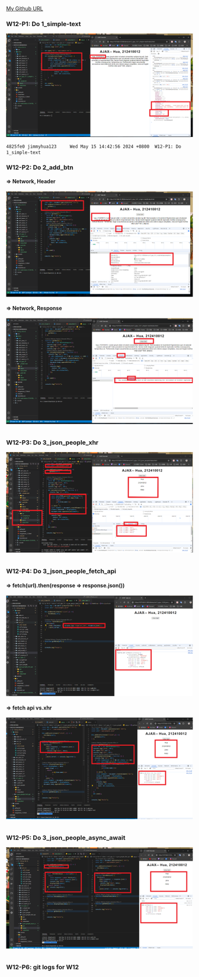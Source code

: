 [My Github URL](https://github.com/jimmyhua123/1122-js-1N-12)

### W12-P1: Do 1_simple-text
 
![](w12-p1.png)
 
```
4825fe0 jimmyhua123     Wed May 15 14:42:56 2024 +0800  W12-P1: Do 1_simple-text
```
### W12-P2: Do 2_add_btn
 
#### => Network, Header
 
![](w12-p2-1.png)
 
#### => Network, Response
 
![](w12-p2-2.png)
 
```

```

### W12-P3: Do 3_json_people_xhr
 
![](w12-p3.png)
 
 
```
```
### W12-P4: Do 3_json_people_fetch_api
 
#### => fetch(url).then(response => response.json())
 
![](w12-p4-1.png)
 
#### => fetch api vs.xhr
 
![](w12-p4-2.png)
 
```

```

### W12-P5: Do 3_json_people_async_await
 
![](w12-p5.png)
 
```

```
### W12-P6: git logs for W12
```

```
